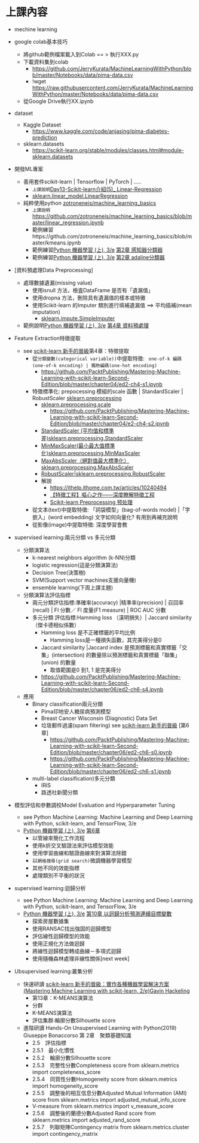# 上課內容

- mechine learning
- google colab基本技巧
  - 將github範例檔案載入到Colab == > 執行XXX.py
  - 下載資料集到colab
    - https://github.com/JerryKurata/MachineLearningWithPython/blob/master/Notebooks/data/pima-data.csv
    - !wget https://raw.githubusercontent.com/JerryKurata/MachineLearningWithPython/master/Notebooks/data/pima-data.csv
  - 從Google Drive執行XX.ipynb 
- dataset
  - Kaggle Dataset
    - https://www.kaggle.com/code/anjasing/pima-diabetes-prediction 
  - sklearn.datasets
    - https://scikit-learn.org/stable/modules/classes.html#module-sklearn.datasets 
- 開發ML專案 
  - 善用套件scikit-learn | Tensorflow | PyTorch | .....
    - `上課說明`[Day13-Scikit-learn介紹(5)_ Linear-Regression](https://ithelp.ithome.com.tw/articles/10206114)
    - [sklearn.linear_model.LinearRegression](https://scikit-learn.org/stable/modules/generated/sklearn.linear_model.LinearRegression.html)
  - 純粹使用python [zotroneneis/machine_learning_basics](https://github.com/zotroneneis/machine_learning_basics) 
    - `上課說明`https://github.com/zotroneneis/machine_learning_basics/blob/master/linear_regression.ipynb
    - 範例練習https://github.com/zotroneneis/machine_learning_basics/blob/master/kmeans.ipynb
    - 範例練習[Python 機器學習 (上), 3/e](https://www.tenlong.com.tw/products/9789864345182) [第2章 感知器分類器](https://github.com/rasbt/python-machine-learning-book-3rd-edition/blob/master/ch02/ch02.py)
    - 範例練習[Python 機器學習 (上), 3/e](https://www.tenlong.com.tw/products/9789864345182) [第2章 adaline分類器](https://github.com/rasbt/python-machine-learning-book-3rd-edition/blob/master/ch02/ch02.py)
- [資料預處理Data Preprocessing]
  - 處理數據遺漏(missing value)
    - 使用isnull 方法，檢査DataFrame 是否有「遺漏值」
    - 使用dropna 方法，刪除具有遺漏值的樣本或特黴
    - 使用Scikit-learn 的Imputer 類別進行填補遺漏值 ==> 平均插補(mean imputation)
      - [sklearn.impute.SimpleImputer](https://scikit-learn.org/stable/modules/generated/sklearn.impute.SimpleImputer.html)  
  - 範例說明[Python 機器學習 (上), 3/e](https://www.tenlong.com.tw/products/9789864345182) [第4章 資料預處理](https://github.com/rasbt/python-machine-learning-book-3rd-edition/blob/master/ch04/ch04.ipynb)
- Feature Extraction特徵提取
  - see [scikit-learn 新手的晉級](https://www.tenlong.com.tw/products/9789864344840)第4章：特徵提取
    - 從`分類變數(categorical variable))`中提取特徵: ` one-of-k 編碼(one-of-k encoding) | 獨熱編碼(one-hot encoding)`
      -  https://github.com/PacktPublishing/Mastering-Machine-Learning-with-scikit-learn-Second-Edition/blob/master/chapter04/ed2-ch4-s1.ipynb
    - 特徵標準化: prepocessing 模組的scale 函數 | StandardScaler | RobustScaler  [sklearn.preprocessing]()
      - [sklearn.preprocessing.scale](https://scikit-learn.org/stable/modules/generated/sklearn.preprocessing.scale.html)
        - https://github.com/PacktPublishing/Mastering-Machine-Learning-with-scikit-learn-Second-Edition/blob/master/chapter04/e2-ch4-s2.ipynb
      - [StandardScaler (平均值和標準差)sklearn.preprocessing.StandardScaler](https://scikit-learn.org/stable/modules/generated/sklearn.preprocessing.StandardScaler.html)
      - [MinMaxScaler(最小最大值標準化)sklearn.preprocessing.MinMaxScaler](https://scikit-learn.org/stable/modules/generated/sklearn.preprocessing.MinMaxScaler.html)
      - [MaxAbsScaler（絕對值最大標準化）sklearn.preprocessing.MaxAbsScaler](https://scikit-learn.org/stable/modules/generated/sklearn.preprocessing.MaxAbsScaler.html)
      - [RobustScaler|sklearn.preprocessing.RobustScaler](https://scikit-learn.org/stable/modules/generated/sklearn.preprocessing.RobustScaler.html)
      - 解說
        - https://ithelp.ithome.com.tw/articles/10240494
        - [【特徵工程】嘔心之作——深度瞭解特徵工程](https://www.796t.com/content/1542164169.html)
        - [Scikit-learn Preprocessing 预处理](https://blog.csdn.net/Dream_angel_Z/article/details/49406573)
    - 從文本(text)中提取特徵: 「詞袋模型」(bag-of-words model) |「字嵌入」(word embedding) 文字如何向量化?  有用到再補充說明  
    - 從影像(image)中提取特徵: 深度學習會教
- supervised learning:兩元分類 vs 多元分類
  - 分類演算法
    - k-nearest neighbors algorithm (k-NN)分類
    - logistic regression(這是分類演算法)
    - Decision Tree(決策樹)
    - SVM(Support vector machines支援向量機)
    - ensemble learning(下周上課主題)
  - 分類演算法評估指標
    - 兩元分類評估指標:準確率(accuracy) |精準率(precision) | 召回率(recall) | Fl 分數／ Fl 度量(F1 measure) | ROC AUC 分數
    - 多元分類 評估指標:Hamming loss （漢明損失）| Jaccard similarity（傑卡德相似係數）
      - Hamming loss 是不正確標籤的平均比例
        - Hamming loss是一種損失函數，其完美得分是0 
      - Jaccard similarity |Jaccard index 是預測標籤和真實標籤「交集」(intersection) 的數量除以預測標籤和真實標籤「聯集」(union) 的數量
        - 取值範圍是0 到1, 1 是完美得分 
      - https://github.com/PacktPublishing/Mastering-Machine-Learning-with-scikit-learn-Second-Edition/blob/master/chapter06/ed2-ch6-s4.ipynb
  - 應用
    - Binary classification兩元分類
      - Pima印地安人糖尿病預測模型
      - Breast Cancer Wisconsin (Diagnostic) Data Set
      - 垃圾郵件過濾(spam filtering) see [scikit-learn 新手的晉級](https://www.tenlong.com.tw/products/9789864344840) [第6章]
        - https://github.com/PacktPublishing/Mastering-Machine-Learning-with-scikit-learn-Second-Edition/blob/master/chapter06/ed2-ch6-s0.ipynb
        - https://github.com/PacktPublishing/Mastering-Machine-Learning-with-scikit-learn-Second-Edition/blob/master/chapter06/ed2-ch6-s1.ipynb 
    - multi-label classification)多元分類
      - IRIS
      - 路透社新聞分類

- 模型評估和參數調校Model Evaluation and Hyperparameter Tuning
  - see Python Machine Learning: Machine Learning and Deep Learning with Python, scikit-learn, and TensorFlow, 3/e
  - [Python 機器學習 (上), 3/e](https://www.tenlong.com.tw/products/9789864345182) [第6章](https://github.com/rasbt/python-machine-learning-book-3rd-edition/tree/master/ch06)
    - 以管線來簡化工作流程
    - 使用k折交叉驗證法來評估模型效能
    - 使用學習曲線和驗證曲線來對演算法除錯
    - 以`網格搜尋(grid search)`微調機器學習模型
    - 其他不同的效能指標
    - 處理類別不平衡的狀況
- supervised learning:迴歸分析
  - see Python Machine Learning: Machine Learning and Deep Learning with Python, scikit-learn, and TensorFlow, 3/e
  - [Python 機器學習 (上), 3/e](https://www.tenlong.com.tw/products/9789864345182) [第10章 以迴歸分析預測連續目標變數](https://github.com/rasbt/python-machine-learning-book-3rd-edition/tree/master/ch10)
    - 探索房屋數據集
    - 使用RANSAC找出強固的迴歸模型
    - 評估線性迴歸模型的效能
    - 使用正規化方法做迴歸
    - 將線性迴歸模型轉成曲線－多項式迴歸
    - 使用隨機森林處理非線性關係[next week]
 - Ubsupervised learning:叢集分析
   - 快速研讀 [scikit-learn 新手的晉級：實作各種機器學習解決方案 (Mastering Machine Learning with scikit-learn, 2/e)Gavin Hackeling](https://www.tenlong.com.tw/products/9789864344840)
     - 第13章：K-MEANS演算法
     - 分群
     - K-MEANS演算法
     - 評估集群:輪廓分數Silhouette score
   - 進階研讀 Hands-On Unsupervised Learning with Python(2019) Giuseppe Bonaccorso 第 2章　聚類基礎知識
     - 2.5　評估指標
     - 2.5.1　最小化慣性
     - 2.5.2　輪廓分數Silhouette score
     - 2.5.3　完整性分數Completeness score    from sklearn.metrics import completeness_score
     - 2.5.4　同質性分數Homogeneity score    from sklearn.metrics import homogeneity_score
     - 2.5.5　調整後的相互信息分數Adjusted Mutual Information (AMI) score from sklearn.metrics import adjusted_mutual_info_score
     - V-measure  from sklearn.metrics import v_measure_score
     - 2.5.6　調整後的蘭德分數Adjusted Rand score from sklearn.metrics import adjusted_rand_score
     - 2.5.7　列聯矩陣Contingency matrix   from sklearn.metrics.cluster import contingency_matrix
